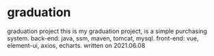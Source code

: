 # graduation
graduation project
this is my graduation project, is a simple purchasing system.
back-end: java, ssm, maven, tomcat, mysql.
front-end: vue, element-ui, axios, echarts.
written on 2021.06.08
